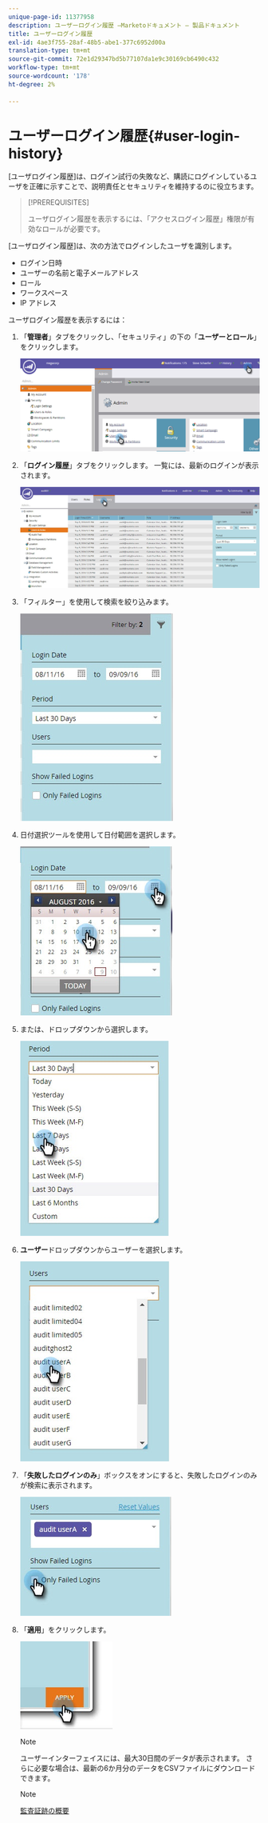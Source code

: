 ```yaml
---
unique-page-id: 11377958
description: ユーザーログイン履歴 —Marketoドキュメント — 製品ドキュメント
title: ユーザーログイン履歴
exl-id: 4ae3f755-28af-48b5-abe1-377c6952d00a
translation-type: tm+mt
source-git-commit: 72e1d29347bd5b77107da1e9c30169cb6490c432
workflow-type: tm+mt
source-wordcount: '178'
ht-degree: 2%

---
```


# ユーザーログイン履歴{#user-login-history}

[ユーザログイン履歴]は、ログイン試行の失敗など、購読にログインしているユーザを正確に示すことで、説明責任とセキュリティを維持するのに役立ちます。

>[!PREREQUISITES]
>
>ユーザログイン履歴を表示するには、「アクセスログイン履歴」権限が有効なロールが必要です。

[ユーザログイン履歴]は、次の方法でログインしたユーザを識別します。

* ログイン日時
* ユーザーの名前と電子メールアドレス
* ロール
* ワークスペース
* IP アドレス

ユーザログイン履歴を表示するには：

1. 「**管理者**」タブをクリックし、「セキュリティ」の下の「**ユーザーとロール**」をクリックします。

   ![](assets/image2016-7-12-9-3a2-3a31.png)

1. 「**ログイン履歴**」タブをクリックします。 一覧には、最新のログインが表示されます。

   ![](assets/login-history-tab.jpg)

1. 「フィルター」を使用して検索を絞り込みます。

   ![](assets/filter-main.jpg)

1. 日付選択ツールを使用して日付範囲を選択します。

   ![](assets/select-date-range-hand.jpg)

1. または、ドロップダウンから選択します。

   ![](assets/filter-select-from-dropdown.jpg)

1. **ユーザー**&#x200B;ドロップダウンからユーザーを選択します。

   ![](assets/user-dropdown.jpg)

1. 「**失敗したログインのみ**」ボックスをオンにすると、失敗したログインのみが検索に表示されます。

   ![](assets/only-failed-logins.jpg)

1. 「**適用**」をクリックします。

   ![](assets/click-apply-real.jpg)

   >[!NOTE]
   >
   >ユーザーインターフェイスには、最大30日間のデータが表示されます。 さらに必要な場合は、最新の6か月分のデータをCSVファイルにダウンロードできます。

   >[!NOTE]
   >
   >[監査証跡の概要](/help/marketo/product-docs/administration/audit-trail/audit-trail-overview.md)
